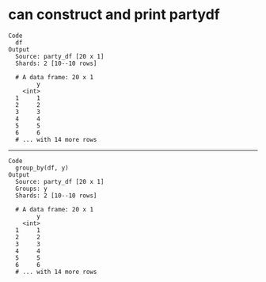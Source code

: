 # can construct and print partydf

    Code
      df
    Output
      Source: party_df [20 x 1]
      Shards: 2 [10--10 rows]
      
      # A data frame: 20 x 1
            y
        <int>
      1     1
      2     2
      3     3
      4     4
      5     5
      6     6
      # ... with 14 more rows

---

    Code
      group_by(df, y)
    Output
      Source: party_df [20 x 1]
      Groups: y
      Shards: 2 [10--10 rows]
      
      # A data frame: 20 x 1
            y
        <int>
      1     1
      2     2
      3     3
      4     4
      5     5
      6     6
      # ... with 14 more rows

